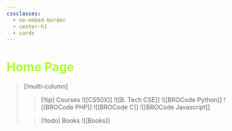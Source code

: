 ```yaml
---
cssclasses:
  - no-embed-border
  - center-h1
  - cards
---
```

# <span style= "color: GreenYellow;">Home Page</span>


> [!multi-column]
>
>> [!tip] Courses
>> ![[CS50X]]
>> ![[B. Tech CSE]]
>> ![[BROCode Python]]
>> ![[BROCode PHP]]
>> ![[BROCode C]]
>> ![[BROCode Javascript]]
>> 
>> 
>
>> [!todo] Books
>> ![[Books]]
